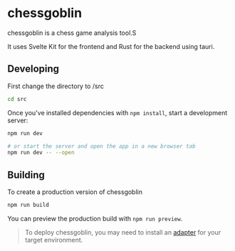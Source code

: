 # chessgoblin
chessgoblin is a chess game analysis tool.S

It uses Svelte Kit for the frontend and Rust for the backend using tauri.

## Developing
First change the directory to /src
```bash
cd src
```

Once you've installed dependencies with `npm install`, start a development server:

```bash
npm run dev

# or start the server and open the app in a new browser tab
npm run dev -- --open
```

## Building

To create a production version of chessgoblin

```bash
npm run build
```

You can preview the production build with `npm run preview`.

> To deploy chessgoblin, you may need to install an [adapter](https://kit.svelte.dev/docs/adapters) for your target environment.